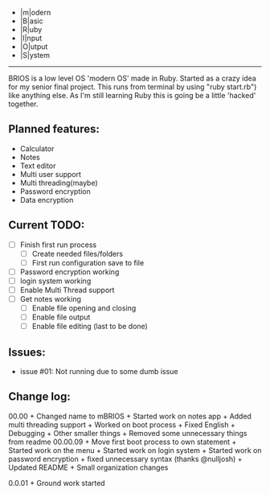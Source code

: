 + |m|odern
+ |B|asic 
+ |R|uby
+ |I|nput
+ |O|utput
+ |S|ystem
-------------
BRIOS is a low level OS 'modern OS' made in Ruby. Started as a crazy idea for my senior final 
project. This runs from terminal by using "ruby start.rb") like anything else. As I'm still learning
Ruby this is going be a little 'hacked' together.

Planned features:
-------------
+ Calculator
+ Notes
+ Text editor
+ Multi user support
+ Multi threading(maybe)
+ Password encryption
+ Data encryption

Current TODO:
-------------
- [ ] Finish first run process
	- [ ] Create needed files/folders 
	- [ ] First run configuration save to file 
- [ ] Password encryption working
- [ ] login system working
- [ ] Enable Multi Thread support
- [ ] Get notes working
	- [ ] Enable file opening and closing 
	- [ ] Enable file output
	- [ ] Enable file editing (last to be done)

Issues:
-------------
 + issue #01: Not running due to some dumb issue

Change log:
-------------
00.00
	+ Changed name to mBRIOS
	+ Started work on notes app
	+ Added multi threading support 
	+ Worked on boot process 
	+ Fixed English
	+ Debugging 
	+ Other smaller things
	+ Removed some unnecessary things from readme
00.00.09
	+ Move first boot process to own statement 
	+ Started work on the menu
	+ Started work on login system 
	+ Started work on password encryption 
	+ fixed unnecessary syntax (thanks @nulljosh)
	+ Updated README 
	+ Small organization changes
	
0.0.01
	+ Ground work started 




